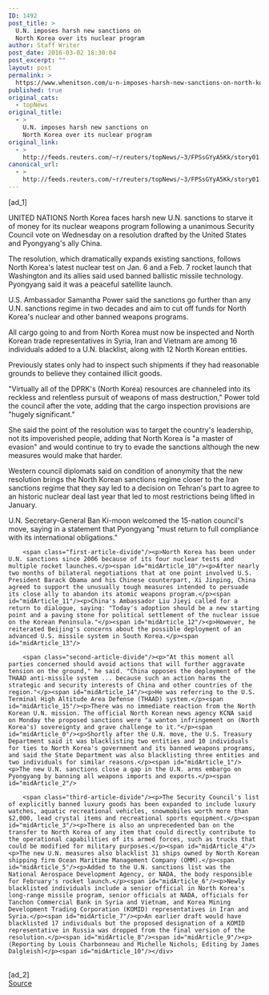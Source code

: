 ```yaml
---
ID: 1492
post_title: >
  U.N. imposes harsh new sanctions on
  North Korea over its nuclear program
author: Staff Writer
post_date: 2016-03-02 18:30:04
post_excerpt: ""
layout: post
permalink: >
  https://www.whenitson.com/u-n-imposes-harsh-new-sanctions-on-north-korea-over-its-nuclear-program/
published: true
original_cats:
  - topNews
original_title:
  - >
    U.N. imposes harsh new sanctions on
    North Korea over its nuclear program
original_link:
  - >
    http://feeds.reuters.com/~r/reuters/topNews/~3/FPSsGYyA5Kk/story01.htm
canonical_url:
  - >
    http://feeds.reuters.com/~r/reuters/topNews/~3/FPSsGYyA5Kk/story01.htm
---
```

 [ad_1]
<br><div id="articleText">
<span id="midArticle_start"/>

<span id="midArticle_0"/><span class="focusParagraph" readability="4"><p><span class="articleLocation">UNITED NATIONS</span> North Korea faces harsh new U.N. sanctions to starve it of money for its nuclear weapons program following a unanimous Security Council vote on Wednesday on a resolution drafted by the United States and Pyongyang's ally China.</p></span><span id="midArticle_1"/><p>The resolution, which dramatically expands existing sanctions, follows North Korea's latest nuclear test on Jan. 6 and a Feb. 7 rocket launch that Washington and its allies said used banned ballistic missile technology. Pyongyang said it was a peaceful satellite launch.</p><span id="midArticle_2"/><p>U.S. Ambassador Samantha Power said the sanctions go further than any U.N. sanctions regime in two decades and aim to cut off funds for North Korea's nuclear and other banned weapons programs.</p><span id="midArticle_3"/><p>All cargo going to and from North Korea must now be inspected and North Korean trade representatives in Syria, Iran and Vietnam are among 16 individuals added to a U.N. blacklist, along with 12 North Korean entities.</p><span id="midArticle_4"/><p>Previously states only had to inspect such shipments if they had reasonable grounds to believe they contained illicit goods.</p><span id="midArticle_5"/><p>"Virtually all of the DPRK's (North Korea) resources are channeled into its reckless and relentless pursuit of weapons of mass destruction," Power told the council after the vote, adding that the cargo inspection provisions are "hugely significant."</p><span id="midArticle_6"/><p>She said the point of the resolution was to target the country's leadership, not its impoverished people, adding that North Korea is "a master of evasion" and would continue to try  to evade the sanctions although the new measures would make that harder.</p><span id="midArticle_7"/><p>Western council diplomats said on condition of anonymity that the new resolution brings the North Korean sanctions regime closer to the Iran sanctions regime that they say led to a decision on Tehran's part to agree to an historic nuclear deal last year that led to most restrictions being lifted in January.</p><span id="midArticle_8"/><p>U.N. Secretary-General Ban Ki-moon welcomed the 15-nation council's move, saying in a statement that Pyongyang "must return to full compliance with its international obligations."</p><span id="midArticle_9"/>
        
        <span class="first-article-divide"/><p>North Korea has been under U.N. sanctions since 2006 because of its four nuclear tests and multiple rocket launches.</p><span id="midArticle_10"/><p>After nearly two months of bilateral negotiations that at one point involved U.S. President Barack Obama and his Chinese counterpart, Xi Jinping, China agreed to support the unusually tough measures intended to persuade its close ally to abandon its atomic weapons program.</p><span id="midArticle_11"/><p>China's Ambassador Liu Jieyi called for a return to dialogue, saying: "Today's adoption should be a new starting point and a paving stone for political settlement of the nuclear issue on the Korean Peninsula."</p><span id="midArticle_12"/><p>However, he reiterated Beijing's concerns about the possible deployment of an advanced U.S. missile system in South Korea.</p><span id="midArticle_13"/>
        
        <span class="second-article-divide"/><p>"At this moment all parties concerned should avoid actions that will further aggravate tension on the ground," he said. "China opposes the deployment of the THAAD anti-missile system ... because such an action harms the strategic and security interests of China and other countries of the region."</p><span id="midArticle_14"/><p>He was referring to the U.S. Terminal High Altitude Area Defense (THAAD) system.</p><span id="midArticle_15"/><p>There was no immediate reaction from the North Korean U.N. mission. The official North Korean news agency KCNA said on Monday the proposed sanctions were "a wanton infringement on (North Korea's) sovereignty and grave challenge to it."</p><span id="midArticle_0"/><p>Shortly after the U.N. move, the U.S. Treasury Department said it was blacklisting two entities and 10 individuals for ties to North Korea's government and its banned weapons programs, and said the State Department was also blacklisting three entities and two individuals for similar reasons.</p><span id="midArticle_1"/><p>The new U.N. sanctions close a gap in the U.N. arms embargo on Pyongyang by banning all weapons imports and exports.</p><span id="midArticle_2"/>
        
        <span class="third-article-divide"/><p>The Security Council's list of explicitly banned luxury goods has been expanded to include luxury watches, aquatic recreational vehicles, snowmobiles worth more than $2,000, lead crystal items and recreational sports equipment.</p><span id="midArticle_3"/><p>There is also an unprecedented ban on the transfer to North Korea of any item that could directly contribute to the operational capabilities of its armed forces, such as trucks that could be modified for military purposes.</p><span id="midArticle_4"/><p>The new U.N. measures also blacklist 31 ships owned by North Korean shipping firm Ocean Maritime Management Company (OMM).</p><span id="midArticle_5"/><p>Added to the U.N. sanctions list was the National Aerospace Development Agency, or NADA, the body responsible for February's rocket launch.</p><span id="midArticle_6"/><p>Newly blacklisted individuals include a senior official in North Korea's long-range missile program, senior officials at NADA, officials for Tanchon Commercial Bank in Syria and Vietnam, and Korea Mining Development Trading Corporation (KOMID) representatives in Iran and Syria.</p><span id="midArticle_7"/><p>An earlier draft would have blacklisted 17 individuals but the proposed designation of a KOMID representative in Russia was dropped from the final version of the resolution.</p><span id="midArticle_8"/><span id="midArticle_9"/><p> (Reporting by Louis Charbonneau and Michelle Nichols; Editing by James Dalgleish)</p><span id="midArticle_10"/></div>
<br>[ad_2]
<br><a href="http://feeds.reuters.com/~r/reuters/topNews/~3/FPSsGYyA5Kk/story01.htm">Source </a>